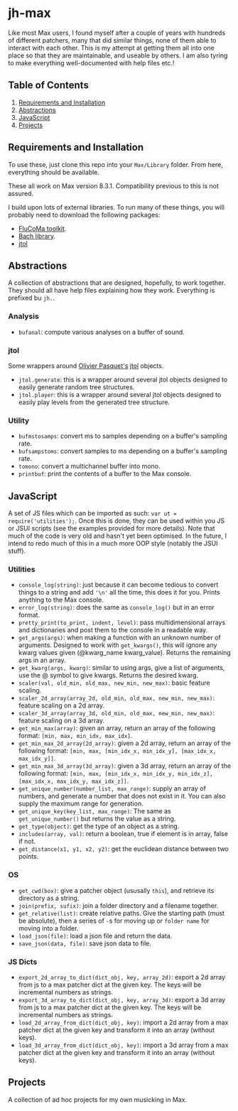 # jh-max

Like most Max users, I found myself after a couple of years with hundreds of different patchers, many that did similar things, none of them able to interact with each other. This is my attempt at getting them all into one place so that they are maintainable, and useable by others. I am also tyring to make everything well-documented with help files etc.!

## Table of Contents
1. [Requirements and Installation](#requirements-and-installation)
2. [Abstractions](#abstractions)
3. [JavaScript](#javascript)
4. [Projects](#projects)

## Requirements and Installation

To use these, just clone this repo into your `Max/Library` folder. From here, everything should be available.

These all work on Max version 8.3.1. Compatibility previous to this is not assured.

I build upon lots of external libraries. To run many of these things, you will probably need to download the following packages:

- [FluCoMa toolkit](https://www.flucoma.org/).
- [Bach library](https://www.bachproject.net/).
- [jtol](https://www.opasquet.fr/jtol/)

## Abstractions

A collection of abstractions that are designed, hopefully, to work together. They should all have help files explaining how they work. Everything is prefixed bu `jh.`.

### Analysis

- `bufanal`: compute various analyses on a buffer of sound.

### jtol

Some wrappers around [Olivier Pasquet's](https://www.opasquet.fr/) [jtol](https://www.opasquet.fr/jtol/) objects.

- `jtol.generate`: this is a wrapper around several jtol objects designed to easily generate random tree structures.
- `jtol.player`: this is a wrapper around several jtol objects designed to easily play levels from the generated tree structure.

### Utility

- `bufmstosamps`: convert ms to samples depending on a buffer's sampling rate.
- `bufsampstoms`: convert samples to ms depending on a buffer's sampling rate.
- `tomono`: convert a multichannel buffer into mono.
- `printbuf`: print the contents of a buffer to the Max console.

## JavaScript

A set of JS files which can be imported as such: `var ut = require('utilities');`. Once this is done, they can be used within you JS or JSUI scripts (see the examples provided for more details). Note that much of the code is very old and hasn't yet been optimised. In the future, I intend to redo much of this in a much more OOP style (notably the JSUI stuff).

### Utilities

- `console_log(string)`: just because it can become tedious to convert things to a string and add `'\n'` all the time, this does it for you. Prints anything to the Max console.
- `error_log(string)`: does the same as `console_log()` but in an error format.
- `pretty_print(to_print, indent, level)`: pass multidimensional arrays and dictionaries and post them to the console in a readable way.
- `get_args(args)`: when making a function with an unknown number of arguments. Designed to work with `get_kwargs()`, this will ignore any kwarg values given (@kwarg_name kwarg_value). Returns the remaining args in an array.
- `get_kwarg(args, kwarg)`: similar to using args, give a list of arguments, use the @ symbol to give kwargs. Returns the desired kwarg.
- `scaler(val, old_min, old_max, new_min, new_max)`: basic feature scaling.
- `scaler_2d_array(array_2d, old_min, old_max, new_min, new_max)`: feature scaling on a 2d array.
- `scaler_3d_array(array_3d, old_min, old_max, new_min, new_max)`: feature scaling on a 3d array.
- `get_min_max(array)`: given an array, return an array of the following format: `[min, max, min_idx, max_idx]`.
- `get_min_max_2d_array(2d_array)`: given a 2d array, return an array of the following format: `[min, max, [min_idx_x, min_idx_y], [max_idx_x, max_idx_y]]`.
- `get_min_max_3d_array(3d_array)`: given a 3d array, return an array of the following format: `[min, max, [min_idx_x, min_idx_y, min_idx_z], [max_idx_x, max_idx_y, max_idx_z]]`.
- `get_unique_number(number_list, max_range)`: supply an array of numbers, and generate a number that does not exist in it. You can also supply the maximum range for generation.
- `get_unique_key(key_list, max_range)`: The same as `get_unique_number()` but returns the value as a string.
- `get_type(object)`: get the type of an object as a string.
- `includes(array, val)`: return a boolean, true if element is in array, false if not.
- `get_distance(x1, y1, x2, y2)`: get the euclidean distance between two points.

### OS

- `get_cwd(box)`: give a patcher object (ususally `this`), and retrieve its directory as a string.
- `join(prefix, sufix)`: join a folder directory and a filename together.
- `get_relative(list)`: create relative paths. Give the starting path (must be absolute), then a series of `-`s for moving up or `folder name` for moving into a folder.
- `load_json(file)`: load a json file and return the data.
- `save_json(data, file)`: save json data to file.

### JS Dicts

- `export_2d_array_to_dict(dict_obj, key, array_2d)`: export a 2d array from js to a max patcher dict at the given key. The keys will be incremental numbers as strings.
- `export_3d_array_to_dict(dict_obj, key, array_3d)`: export a 3d array from js to a max patcher dict at the given key. The keys will be incremental numbers as strings.
- `load_2d_array_from_dict(dict_obj, key)`: import a 2d array from a max patcher dict at the given key and transform it into an array (without keys).
- `load_3d_array_from_dict(dict_obj, key)`: import a 3d array from a max patcher dict at the given key and transform it into an array (without keys).

## Projects

A collection of ad hoc projects for my own musicking in Max.